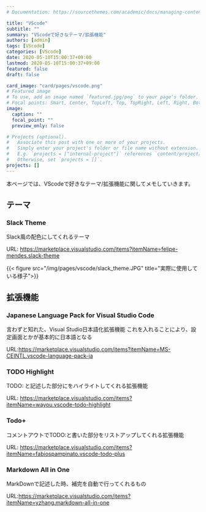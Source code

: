 ```yaml
---
# Documentation: https://sourcethemes.com/academic/docs/managing-content/

title: "VScode"
subtitle: ""
summary: "VScodeで好きなテーマ/拡張機能"
authors: [admin]
tags: [VScode]
categories: [VScode]
date: 2020-05-10T15:00:37+09:00
lastmod: 2020-05-10T15:00:37+09:00
featured: false
draft: false

card_image: "card/pages/vscode.png"
# Featured image
# To use, add an image named `featured.jpg/png` to your page's folder.
# Focal points: Smart, Center, TopLeft, Top, TopRight, Left, Right, BottomLeft, Bottom, BottomRight.
image:
  caption: ""
  focal_point: ""
  preview_only: false

# Projects (optional).
#   Associate this post with one or more of your projects.
#   Simply enter your project's folder or file name without extension.
#   E.g. `projects = ["internal-project"]` references `content/project/deep-learning/index.md`.
#   Otherwise, set `projects = []`.
projects: []
---
```

本ページでは、VScodeで好きなテーマ/拡張機能に関してメモしていきます。

## テーマ

### Slack Theme

Slack風の配色にしてくれるテーマ

URL: <https://marketplace.visualstudio.com/items?itemName=felipe-mendes.slack-theme>

{{< figure src="/img/pages/vscode/slack_theme.JPG" title="実際に使用している様子">}}

## 拡張機能

### Japanese Language Pack for Visual Studio Code

言わずと知れた、Visual Studio日本語化拡張機能
これを入れることにより、設定画面とかが基本的に日本語となる

URL:<https://marketplace.visualstudio.com/items?itemName=MS-CEINTL.vscode-language-pack-ja>

### TODO Highlight

TODO: と記述した部分にをハイライトしてくれる拡張機能

URL: <https://marketplace.visualstudio.com/items?itemName=wayou.vscode-todo-highlight>

### Todo+

コメントアウトでTODO:と書いた部分をリストアップしてくれる拡張機能

URL: <https://marketplace.visualstudio.com/items?itemName=fabiospampinato.vscode-todo-plus>

### Markdown All in One

MarkDownで記述した時、補完を自動で行ってくれるもの

URL:<https://marketplace.visualstudio.com/items?itemName=yzhang.markdown-all-in-one>
